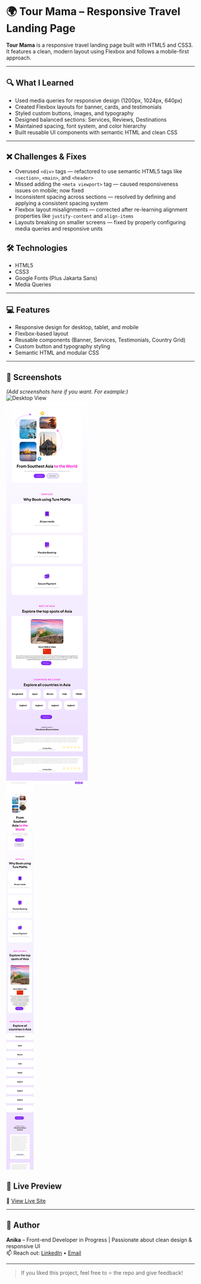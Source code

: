 # 🌍 Tour Mama – Responsive Travel Landing Page

**Tour Mama** is a responsive travel landing page built with HTML5 and CSS3.
It features a clean, modern layout using Flexbox and follows a mobile-first approach.

---

## 🔍 What I Learned

- Used media queries for responsive design (1200px, 1024px, 640px)
- Created Flexbox layouts for banner, cards, and testimonials
- Styled custom buttons, images, and typography
- Designed balanced sections: Services, Reviews, Destinations
- Maintained spacing, font system, and color hierarchy
- Built reusable UI components with semantic HTML and clean CSS

---

## ❌ Challenges & Fixes

- Overused `<div>` tags — refactored to use semantic HTML5 tags like `<section>`, `<main>`, and `<header>`  
- Missed adding the `<meta viewport>` tag — caused responsiveness issues on mobile; now fixed  
- Inconsistent spacing across sections — resolved by defining and applying a consistent spacing system  
- Flexbox layout misalignments — corrected after re-learning alignment properties like `justify-content` and `align-items`  
- Layouts breaking on smaller screens — fixed by properly configuring media queries and responsive units  



## 🛠️ Technologies

- HTML5  
- CSS3  
- Google Fonts (Plus Jakarta Sans)  
- Media Queries  

---

## 💻 Features

- Responsive design for desktop, tablet, and mobile
- Flexbox-based layout
- Reusable components (Banner, Services, Testimonials, Country Grid)
- Custom button and typography styling
- Semantic HTML and modular CSS

---

## 📸 Screenshots

*(Add screenshots here if you want. For example:)*  
![Desktop View](/https://github.com/Anika1111122222/-Tour-Mama-Responsive-Travel-Landing-Page/blob/206c4d85690bcee05665c327da994f941c151b28/images/Screenshot%20-laptop%20view-Tour%20MaMa.png)  
![Tablet View](https://github.com/Anika1111122222/-Tour-Mama-Responsive-Travel-Landing-Page/blob/206c4d85690bcee05665c327da994f941c151b28/images/Screenshot-tablet-view%20Tour%20MaMa.png)  
![Mobile View](https://github.com/Anika1111122222/-Tour-Mama-Responsive-Travel-Landing-Page/blob/206c4d85690bcee05665c327da994f941c151b28/images/Screenshot%20-mobile%20view-Tour%20MaMa.png)


## 🚀 Live Preview

🔗 [View Live Site](https://your-deployment-link.com)

---

## 🙌 Author

**Anika** – Front-end Developer in Progress | Passionate about clean design & responsive UI  
📫 Reach out: [LinkedIn](https://www.linkedin.com/in/your-profile) • [Email](mailto:your.email@example.com)

---

> If you liked this project, feel free to ⭐ the repo and give feedback!



